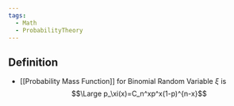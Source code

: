 ```yaml
---
tags:
  - Math
  - ProbabilityTheory
---
```

## Definition
- [[Probability Mass Function]] for Binomial Random Variable $\xi$ is $$\Large
p_\xi(x)=C_n^xp^x(1-p)^{n-x}$$
